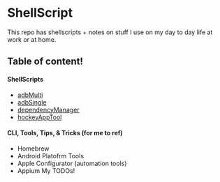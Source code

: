 # ShellScript
This repo has shellscripts + notes on stuff I use on my day to day life at work or at home.

## Table of content!
#### ShellScripts
- [adbMulti](https://github.com/JuKyoKim/shellScripts/tree/master/adbMulti)
- [adbSingle](https://github.com/JuKyoKim/shellScripts/tree/master/adbSingle)
- [dependencyManager](https://github.com/JuKyoKim/shellScripts/tree/master/dependencyManager)
- [hockeyAppTool](https://github.com/JuKyoKim/shellScripts/tree/master/hockey)

#### CLI, Tools, Tips, & Tricks (for me to ref)
- Homebrew
- Android Platofrm Tools
- Apple Configurator (automation tools)
- Appium
My TODOs!